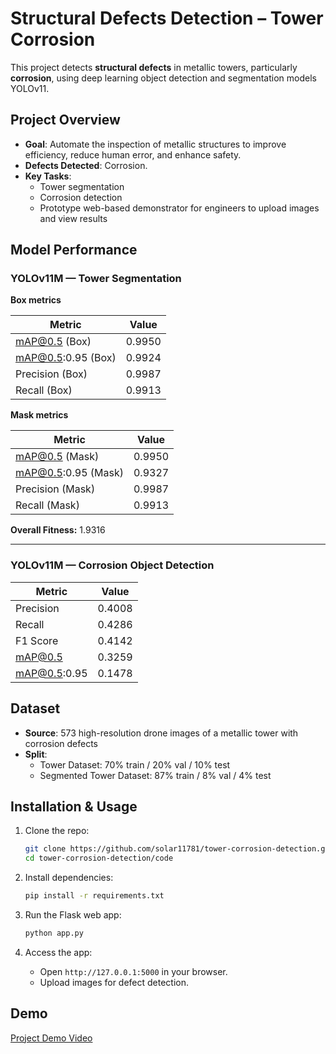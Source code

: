 # Structural Defects Detection – Tower Corrosion

This project detects **structural defects** in metallic towers, particularly **corrosion**, using deep learning object detection and segmentation models YOLOv11.  

## Project Overview
- **Goal**: Automate the inspection of metallic structures to improve efficiency, reduce human error, and enhance safety.
- **Defects Detected**: Corrosion.
- **Key Tasks**:
  - Tower segmentation
  - Corrosion detection
  - Prototype web-based demonstrator for engineers to upload images and view results


## Model Performance

### YOLOv11M — Tower Segmentation
**Box metrics**

| Metric            | Value  |
|-------------------|:------:|
| mAP@0.5 (Box)     | 0.9950 |
| mAP@0.5:0.95 (Box)| 0.9924 |
| Precision (Box)   | 0.9987 |
| Recall (Box)      | 0.9913 |

**Mask metrics**

| Metric             | Value  |
|--------------------|:------:|
| mAP@0.5 (Mask)     | 0.9950 |
| mAP@0.5:0.95 (Mask)| 0.9327 |
| Precision (Mask)   | 0.9987 |
| Recall (Mask)      | 0.9913 |

**Overall Fitness:** 1.9316

---

### YOLOv11M — Corrosion Object Detection
| Metric        | Value  |
|---------------|:------:|
| Precision     | 0.4008 |
| Recall        | 0.4286 |
| F1 Score      | 0.4142 |
| mAP@0.5       | 0.3259 |
| mAP@0.5:0.95  | 0.1478 |

## Dataset
- **Source**: 573 high-resolution drone images of a metallic tower with corrosion defects
- **Split**:
  - Tower Dataset: 70% train / 20% val / 10% test
  - Segmented Tower Dataset: 87% train / 8% val / 4% test

## Installation & Usage

1. Clone the repo:
   ```bash
   git clone https://github.com/solar11781/tower-corrosion-detection.git
   cd tower-corrosion-detection/code
   ```

2. Install dependencies:
   ```bash
   pip install -r requirements.txt
   ```

3. Run the Flask web app:
   ```bash
   python app.py
   ```

4. Access the app:
   - Open `http://127.0.0.1:5000` in your browser.
   - Upload images for defect detection.

## Demo
[Project Demo Video](https://youtu.be/lAMwCdQ0eAQ)

